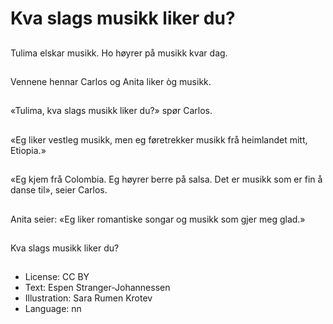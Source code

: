 # Kva slags musikk liker du?

##
Tulima elskar musikk. Ho høyrer på musikk kvar dag.

##
Vennene hennar Carlos og Anita liker òg musikk.

##
«Tulima, kva slags musikk liker du?» spør Carlos.

##
«Eg liker vestleg musikk, men eg føretrekker musikk frå heimlandet mitt, Etiopia.»

##
«Eg kjem frå Colombia. Eg høyrer berre på salsa. Det er musikk som er fin å danse til», seier Carlos.

##
Anita seier: «Eg liker romantiske songar og musikk som gjer meg glad.»

##
Kva slags musikk liker du?

##
* License: CC BY
* Text: Espen Stranger-Johannessen
* Illustration: Sara Rumen Krotev
* Language: nn
